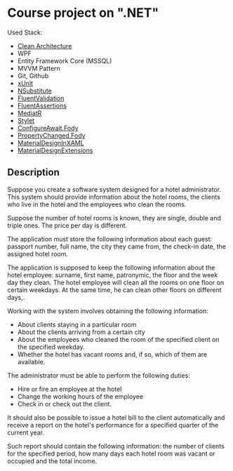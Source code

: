 # Course project on ".NET"

Used Stack:

- [Clean Architecture](https://github.com/jasontaylordev/CleanArchitecture)
- WPF
- Entity Framework Core (MSSQL)
- MVVM Pattern
- Git, Github
- [xUnit](https://github.com/xunit/xunit)
- [NSubstitute](https://github.com/nsubstitute/NSubstitute)
- [FluentValidation](https://github.com/FluentValidation/FluentValidation)
- [FluentAssertions](https://github.com/fluentassertions/fluentassertions)
- [MediatR](https://github.com/jbogard/MediatR)
- [Stylet](https://github.com/canton7/Stylet)
- [ConfigureAwait.Fody](https://github.com/Fody/ConfigureAwait)
- [PropertyChanged.Fody](https://github.com/Fody/PropertyChanged)
- [MaterialDesignInXAML](https://github.com/MaterialDesignInXAML/MaterialDesignInXamlToolkit)
- [MaterialDesignExtensions](https://github.com/spiegelp/MaterialDesignExtensions)

## Description

Suppose you create a software system designed for a hotel administrator. This system should provide information about the hotel rooms, the
clients who live in the hotel and the employees who clean the rooms.

Suppose the number of hotel rooms is known, they are single, double and triple ones. The price per day is different.

The application must store the following information about each guest: passport number, full name, the city they came from, the check-in
date, the assigned hotel room.

The application is supposed to keep the following information about the hotel employee: surname, first name, patronymic, the floor and the
week day they clean. The hotel employee will clean all the rooms on one floor on certain weekdays. At the same time, he can clean other
floors on different days,.

Working with the system involves obtaining the following information:

- About clients staying in a particular room
- About the clients arriving from a certain city
- About the employees who cleaned the room of the specified client on the specified weekday.
- Whether the hotel has vacant rooms and, if so, which of them are available.

The administrator must be able to perform the following duties:

- Hire or fire an employee at the hotel
- Change the working hours of the employee
- Check in or check out the client.

It should also be possible to issue a hotel bill to the client automatically and receive a report on the hotel's performance for a specified
quarter of the current year.

Such report should contain the following information: the number of clients for the specified period, how many days each hotel room was
vacant or occupied and the total income.
